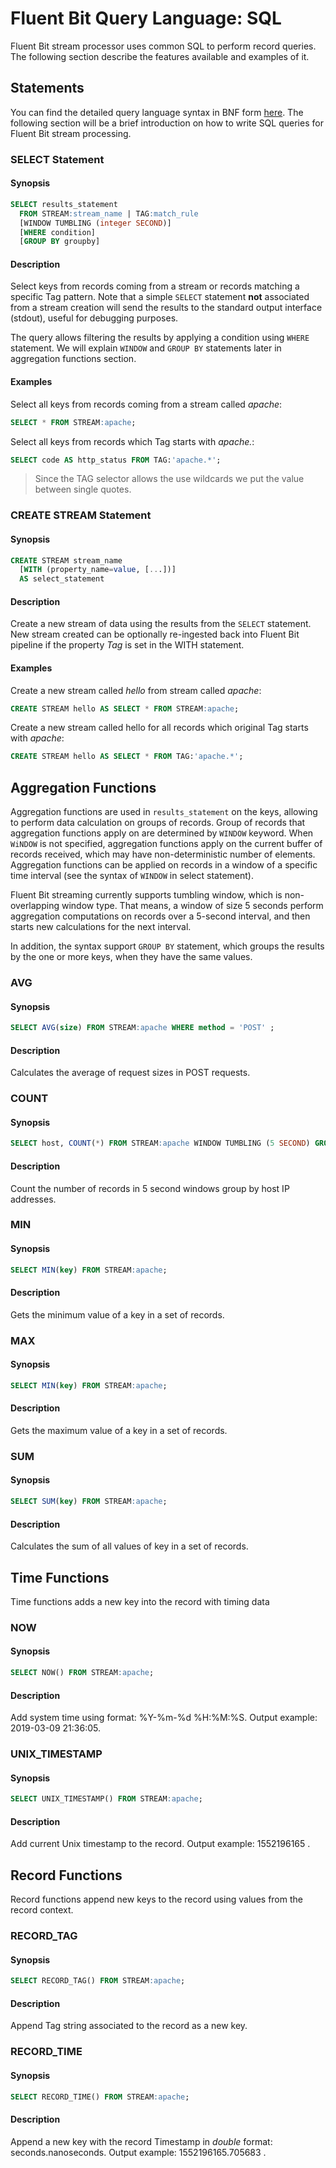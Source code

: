 # Fluent Bit Query Language: SQL

Fluent Bit stream processor uses common SQL to perform record queries. The following section describe the features available and examples of it.

## Statements

You can find the detailed query language syntax in BNF form [here](https://github.com/fluent/fluent-bit/tree/master/src/stream_processor). The following section will be a brief introduction on how to write SQL queries for Fluent Bit stream processing.

### SELECT Statement

#### Synopsis

```sql
SELECT results_statement
  FROM STREAM:stream_name | TAG:match_rule
  [WINDOW TUMBLING (integer SECOND)]
  [WHERE condition]
  [GROUP BY groupby]
```

#### Description

Select keys from records coming from a stream or records matching a specific Tag pattern. Note that a simple `SELECT` statement __not__ associated from a stream creation will send the results to the standard output interface (stdout), useful for debugging purposes.

The query allows filtering the results by applying a condition using `WHERE` statement. We will explain `WINDOW` and `GROUP BY` statements later in aggregation functions section.

#### Examples

Select all keys from records coming from a stream called _apache_:

```sql
SELECT * FROM STREAM:apache;
```

Select all keys from records which Tag starts with _apache._:

```sql
SELECT code AS http_status FROM TAG:'apache.*';
```

> Since the TAG selector allows the use wildcards we put the value between single quotes.

### CREATE STREAM Statement

#### Synopsis

```sql
CREATE STREAM stream_name
  [WITH (property_name=value, [...])]
  AS select_statement
```

#### Description

Create a new stream of data using the results from the `SELECT` statement. New stream created can be optionally re-ingested back into Fluent Bit pipeline if the property _Tag_ is set in the WITH statement.

#### Examples

Create a new stream called _hello_ from stream called _apache_:

```sql
CREATE STREAM hello AS SELECT * FROM STREAM:apache;
```

Create a new stream called hello for all records which original Tag starts with _apache_:

```sql
CREATE STREAM hello AS SELECT * FROM TAG:'apache.*';
```

## Aggregation Functions

Aggregation functions are used in `results_statement` on the keys, allowing to perform data calculation on groups of records.
Group of records that aggregation functions apply on are determined by `WINDOW` keyword. When `WiNDOW` is not specified, aggregation functions apply
on the current buffer of records received, which may have non-deterministic number of elements. Aggregation functions can be applied on records in a window of a specific time interval (see the syntax of `WINDOW` in select statement).

Fluent Bit streaming currently supports tumbling window, which is non-overlapping window type. That means, a window of size 5 seconds perform aggregation computations on records over a 5-second interval, and then starts new calculations for the next interval.

In addition, the syntax support `GROUP BY` statement, which groups the results by the one or more keys, when they have the same values.

### AVG

#### Synopsis

```sql
SELECT AVG(size) FROM STREAM:apache WHERE method = 'POST' ;
```

#### Description

Calculates the average of request sizes in POST requests.

### COUNT

#### Synopsis

```sql
SELECT host, COUNT(*) FROM STREAM:apache WINDOW TUMBLING (5 SECOND) GROUP BY host;
```

#### Description

Count the number of records in 5 second windows group by host IP addresses.

### MIN

#### Synopsis

```sql
SELECT MIN(key) FROM STREAM:apache;
```

#### Description

Gets the minimum value of a key in a set of records.

### MAX

#### Synopsis

```sql
SELECT MIN(key) FROM STREAM:apache;
```

#### Description

Gets the maximum value of a key in a set of records.

### SUM

#### Synopsis

```sql
SELECT SUM(key) FROM STREAM:apache;
```

#### Description

Calculates the sum of all values of key in a set of records.

## Time Functions

Time functions adds a new key into the record with timing data

### NOW

#### Synopsis

```sql
SELECT NOW() FROM STREAM:apache;
```

#### Description

Add system time using format: %Y-%m-%d %H:%M:%S. Output example: 2019-03-09 21:36:05.

### UNIX_TIMESTAMP

#### Synopsis

```sql
SELECT UNIX_TIMESTAMP() FROM STREAM:apache;
```

#### Description

Add current Unix timestamp to the record. Output example: 1552196165 .

## Record Functions

Record functions append new keys to the record using values from the record context.

### RECORD_TAG

#### Synopsis

```sql
SELECT RECORD_TAG() FROM STREAM:apache;
```

#### Description

Append Tag string associated to the record as a new key.

### RECORD_TIME

#### Synopsis

```sql
SELECT RECORD_TIME() FROM STREAM:apache;
```

#### Description

Append a new key with the record Timestamp in _double_ format: seconds.nanoseconds. Output example: 1552196165.705683 .

